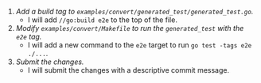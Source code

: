 1. *Add a build tag to `examples/convert/generated_test/generated_test.go`.*
   - I will add `//go:build e2e` to the top of the file.
2. *Modify `examples/convert/Makefile` to run the `generated_test` with the `e2e` tag.*
   - I will add a new command to the `e2e` target to run `go test -tags e2e ./...`.
3. *Submit the changes.*
   - I will submit the changes with a descriptive commit message.
